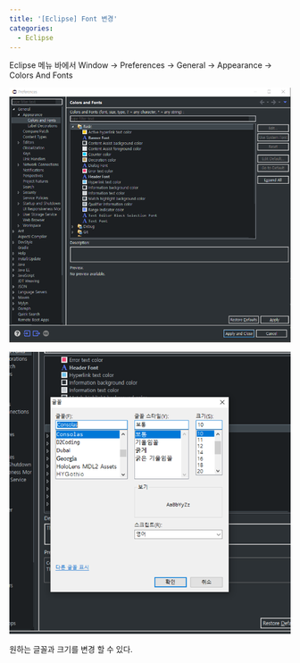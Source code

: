 ```yaml
---
title: '[Eclipse] Font 변경'
categories:
  - Eclipse
---
```


Eclipse 메뉴 바에서 Window -> Preferences -> General -> Appearance -> Colors And Fonts

![IMAGE1](/assets/images/post/2019-10-07-eclipse-change-font-image1.PNG)

![IMAGE2](/assets/images/post/2019-10-07-eclipse-change-font-image2.PNG)

원하는 글꼴과 크기를 변경 할 수 있다.
